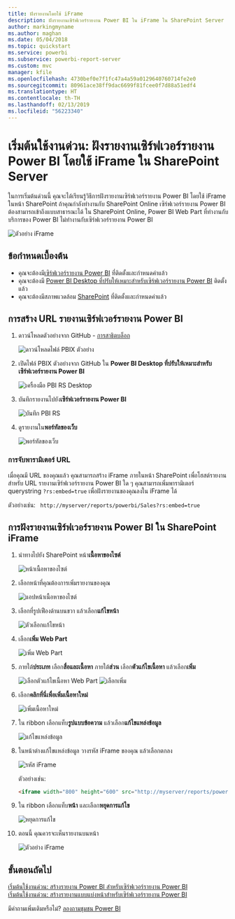 ```yaml
---
title: ฝังรายงานโดยใช้ iFrame
description: ฝังรายงานเซิร์ฟเวอร์รายงาน Power BI ใน iFrame ใน SharePoint Server
author: markingmyname
ms.author: maghan
ms.date: 05/04/2018
ms.topic: quickstart
ms.service: powerbi
ms.subservice: powerbi-report-server
ms.custom: mvc
manager: kfile
ms.openlocfilehash: 4730bef0e7f1fc47a4a59a0129640760714fe2e0
ms.sourcegitcommit: 80961ace38ff9dac6699f81fcee0f7d88a51edf4
ms.translationtype: HT
ms.contentlocale: th-TH
ms.lasthandoff: 02/13/2019
ms.locfileid: "56223340"
---
```

# <a name="quickstart-embed-a-power-bi-report-server-report-using-an-iframe-in-sharepoint-server"></a>เริ่มต้นใช้งานด่วน: ฝังรายงานเซิร์ฟเวอร์รายงาน Power BI โดยใช้ iFrame ใน SharePoint Server

ในการเริ่มต้นด่วนนี้ คุณจะได้เรียนรู้วิธีการฝังรายงานเซิร์ฟเวอร์รายงาน Power BI โดยใช้ iFrame ในหน้า SharePoint ถ้าคุณกำลังทำงานกับ SharePoint Online เซิร์ฟเวอร์รายงาน Power BI ต้องสามารถเข้าถึงแบบสาธารณะได้ ใน SharePoint Online, Power BI Web Part ที่ทำงานกับบริการของ Power BI ไม่ทำงานกับเซิร์ฟเวอร์รายงาน Power BI 

![ตัวอย่าง iFrame](media/quickstart-embed/quickstart_embed_01.png)
## <a name="prerequisites"></a>ข้อกำหนดเบื้องต้น
* คุณจะต้องมี[เซิร์ฟเวอร์รายงาน Power BI](https://powerbi.microsoft.com/report-server/) ที่ติดตั้งและกำหนดค่าแล้ว
* คุณจะต้องมี [Power BI Desktop ที่ปรับให้เหมาะสำหรับเซิร์ฟเวอร์รายงาน Power BI](install-powerbi-desktop.md) ติดตั้งแล้ว
* คุณจะต้องมีสภาพแวดล้อม [SharePoint](https://docs.microsoft.com/sharepoint/install/install) ที่ติดตั้งและกำหนดค่าแล้ว

## <a name="creating-the-power-bi-report-server-report-url"></a>การสร้าง URL รายงานเซิร์ฟเวอร์รายงาน Power BI

1. ดาวน์โหลดตัวอย่างจาก GitHub - [การสาธิตบล็อก](https://github.com/Microsoft/powerbi-desktop-samples)

    ![ดาวน์โหลดไฟล์ PBIX ตัวอย่าง](media/quickstart-embed/quickstart_embed_14.png)

2. เปิดไฟล์ PBIX ตัวอย่างจาก GitHub ใน **Power BI Desktop ที่ปรับให้เหมาะสำหรับเซิร์ฟเวอร์รายงาน Power BI**

    ![เครื่องมือ PBI RS Desktop](media/quickstart-embed/quickstart_embed_02.png)

3. บันทึกรายงานไปยัง**เซิร์ฟเวอร์รายงาน Power BI** 

    ![บันทึก PBI RS](media/quickstart-embed/quickstart_embed_03.png)

4. ดูรายงานใน**พอร์ทัลของเว็บ**

    ![พอร์ทัลของเว็บ](media/quickstart-embed/quickstart_embed_04.png)

### <a name="capturing-the-url-parameter"></a>การจับพารามิเตอร์ URL

เมื่อคุณมี URL ของคุณแล้ว คุณสามารถสร้าง iFrame ภายในหน้า SharePoint เพื่อโฮสต์รายงาน สำหรับ URL รายงานเซิร์ฟเวอร์รายงาน Power BI ใด ๆ คุณสามารถเพิ่มพารามิเตอร์ querystring `?rs:embed=true` เพื่อฝังรายงานของคุณลงใน iFrame ได้ 

   ตัวอย่างเช่น:
    ``` 
    http://myserver/reports/powerbi/Sales?rs:embed=true
    ```
## <a name="embedding-a-power-bi-report-server-report-in-a-sharepoint-iframe"></a>การฝังรายงานเซิร์ฟเวอร์รายงาน Power BI ใน SharePoint iFrame

1. นำทางไปยัง SharePoint หน้า**เนื้อหาของไซต์**

    ![หน้าเนื้อหาของไซต์](media/quickstart-embed/quickstart_embed_05.png)

2. เลือกหน้าที่คุณต้องการเพิ่มรายงานของคุณ

    ![แอปหน้าเนื้อหาของไซต์](media/quickstart-embed/quickstart_embed_06.png)

3. เลือกที่รูปเฟืองด้านบนขวา แล้วเลือก**แก้ไขหน้า**

    ![ตัวเลือกแก้ไขหน้า](media/quickstart-embed/quickstart_embed_07.png)

4. เลือก**เพิ่ม Web Part**

    ![เพิ่ม Web Part](media/quickstart-embed/quickstart_embed_08.png)

5. ภายใต้**ประเภท** เลือก**สื่อและเนื้อหา** ภายใต้**ส่วน** เลือก**ตัวแก้ไขเนื้อหา** แล้วเลือก**เพิ่ม**

    ![เลือกตัวแก้ไขเนื้อหา Web Part](media/quickstart-embed/quickstart_embed_09.png) ![เลือกเพิ่ม](media/quickstart-embed/quickstart_embed_091.png)

6. เลือก**คลิกที่นี่เพื่อเพิ่มเนื้อหาใหม่**

    ![เพิ่มเนื้อหาใหม่](media/quickstart-embed/quickstart_embed_10.png)

7. ใน ribbon เลือกแท็บ**รูปแบบข้อความ** แล้วเลือก**แก้ไขแหล่งข้อมูล**

     ![แก้ไขแหล่งข้อมูล](media/quickstart-embed/quickstart_embed_11.png)

8. ในหน้าต่างแก้ไขแหล่งข้อมูล วางรหัส iFrame ของคุณ แล้วเลือกตกลง

    ![รหัส iFrame](media/quickstart-embed/quickstart_embed_12.png)

     ตัวอย่างเช่น:
     ```html
     <iframe width="800" height="600" src="http://myserver/reports/powerbi/Sales?rs:embed=true" frameborder="0" allowFullScreen="true"></iframe>
     ```

9. ใน ribbon เลือกแท็บ**หน้า** และเลือก**หยุดการแก้ไข**

    ![หยุดการแก้ไข](media/quickstart-embed/quickstart_embed_13.png)

10. ตอนนี้ คุณควรจะเห็นรายงานบนหน้า

    ![ตัวอย่าง iFrame](media/quickstart-embed/quickstart_embed_01.png)

## <a name="next-steps"></a>ขั้นตอนถัดไป

[เริ่มต้นใช้งานด่วน: สร้างรายงาน Power BI สำหรับเซิร์ฟเวอร์รายงาน Power BI](quickstart-create-powerbi-report.md)  
[เริ่มต้นใช้งานด่วน: สร้างรายงานแบบแบ่งหน้าสำหรับเซิร์ฟเวอร์รายงาน Power BI](quickstart-create-paginated-report.md)  

มีคำถามเพิ่มเติมหรือไม่? [ลองถามชุมชน Power BI](https://community.powerbi.com/) 